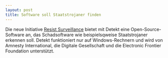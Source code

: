 ```yaml
---
layout: post
title: Software soll Staatstrojaner finden
---
```


Die neue Initiative [Resist Surveillance](https://resistsurveillance.org/) bietet mit Detekt eine Open-Source-Software an, das Schadsoftware wie beispielsqweise Staatstrojaner erkennen soll. Detekt funktioniert nur auf Windows-Rechnern und wird von Amnesty International, die Digitale Gesellschaft und die Electronic Frontier Foundation unterstützt.

